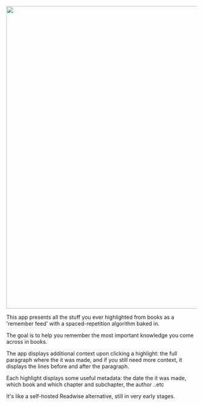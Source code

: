 <img src="https://mem.cool/assets/remember1-4cc77497bf45b1d358f1c0d8fc3a5b1de567e4eefa2b4bd7bc3e0f8985acf8b5.png" width="800px"></img>


This app presents all the stuff you ever highlighted from books as a 'remember feed' with a spaced-repetition algorithm baked in.

The goal is to help you remember the most important knowledge you come across in books.

The app displays additional context upon clicking a highlight: the full paragraph where the it was made, and if you still need more context, it displays the lines before and after the paragraph.

Each highlight displays some useful metadata: the date the it was made, which book and which chapter and subchapter, the author ..etc 

It's like a self-hosted Readwise alternative, still in very early stages.
